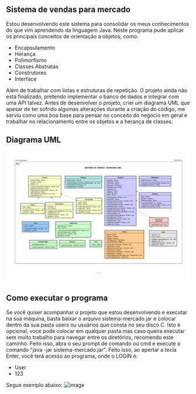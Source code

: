 ## Sistema de vendas para mercado

Estou desenvolvendo este sistema para consolidar os meus conhecimentos do que vim aprendendo da linguagem Java. Neste programa pude aplicar os principais conceitos de orientação a objetos, como:

- Encapsulamento
- Herança
- Polimorfismo
- Classes Abstratas
- Construtores
- Interface

Além de trabalhar com listas e estruturas de repetição. O projeto ainda não está finalizado, pretendo implementar o banco de dados e integrar com uma API talvez.
Antes de desenvolver o projeto, criei um diagrama UML que apesar de ter sofrido algumas alterações durante a criação do código, me serviu como uma boa base para pensar no conceito do negócio em geral e trabalhar no relacionamento entre os objetos e a herança de classes.

## Diagrama UML
![DIAGRAMA UML](diagramaUML.png)

## Como executar o programa

Se você quiser acompanhar o projeto que estou desenvolvendo e executar na sua máquina, basta baixar o arquivo sistema-mercado.jar e colocar dentro da sua pasta users ou usuários que consta no seu disco C. Isto é opcional, voce pode colocar em qualquer pasta mas caso queira executar sem muito trabalho para navegar entre os diretórios, recomendo este caminho.
Feito isso, abra o seu prompt de comando ou cmd e execute o comando "java -jar sistema-mercado.jar". Feito isso, ao apertar a tecla Enter, você terá acesso ao programa, onde o LOGIN é:
- User
- 123

Segue exemplo abaixo:
![image](https://github.com/Venicode/sistema-mercado/assets/44931124/e8c86a63-6a31-434c-b3d4-a3f631cdc7ad)
